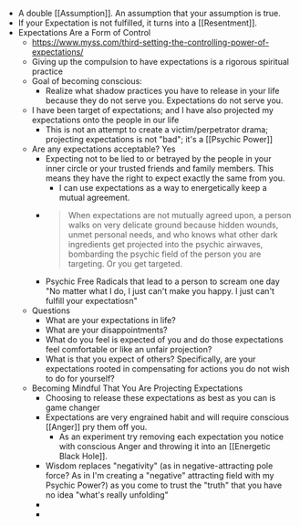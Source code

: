- A double [[Assumption]]. An assumption that your assumption is true.
- If your Expectation is not fulfilled, it turns into a [[Resentment]].
- Expectations Are a Form of Control
	- https://www.myss.com/third-setting-the-controlling-power-of-expectations/
	- Giving up the compulsion to have expectations is a rigorous spiritual practice
	- Goal of becoming conscious:
		- Realize what shadow practices you have to release in your life because they do not serve you. Expectations do not serve you.
	- I have been target of expectations; and I have also projected my expectations onto the people in our life
		- This is not an attempt to create a victim/perpetrator drama; projecting expectations is not "bad"; it's a [[Psychic Power]]
	- Are any expectations acceptable? Yes
		- Expecting not to be lied to or betrayed by the people in your inner circle or your trusted friends and family members. This means they have the right to expect exactly the same from you.
			- I can use expectations as a way to energetically keep a mutual agreement.
		- > When expectations are not mutually agreed upon, a person walks on very delicate ground because hidden wounds, unmet personal needs, and who knows what other dark ingredients get projected into the psychic airwaves, bombarding the psychic field of the person you are targeting. Or you get targeted.
		- Psychic Free Radicals that lead to a person to scream one day "No matter what I do, I just can't make you happy. I just can't fulfill your expectatiosn"
	- Questions
		- What are your expectations in life?
		- What are your disappointments?
		- What do you feel is expected of you and do those expectations feel comfortable or like an unfair projection?
		- What is that you expect of others? Specifically, are your expectations rooted in compensating for actions you do not wish to do for yourself?
	- Becoming Mindful That You Are Projecting Expectations
		- Choosing to release these expectations as best as you can is game changer
		- Expectations are very engrained habit and will require conscious [[Anger]] pry them off you.
			- As an experiment try removing each expectation you notice with conscious Anger and throwing it into an [[Energetic Black Hole]].
		- Wisdom replaces "negativity" (as in negative-attracting pole force? As in I'm creating a "negative" attracting field with my Psychic Power?) as you come to trust the "truth" that you have no idea "what's really unfolding"
		-
		-